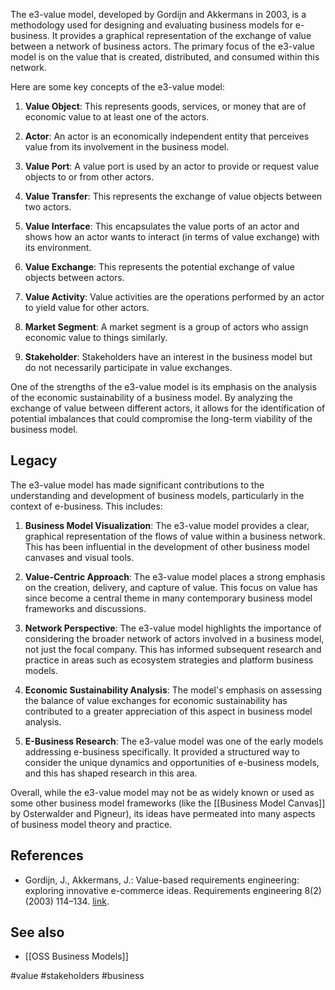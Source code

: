The e3-value model, developed by Gordijn and Akkermans in 2003, is a methodology used for designing and evaluating business models for e-business. It provides a graphical representation of the exchange of value between a network of business actors. The primary focus of the e3-value model is on the value that is created, distributed, and consumed within this network.

Here are some key concepts of the e3-value model:

1.  **Value Object**: This represents goods, services, or money that are of economic value to at least one of the actors.

2.  **Actor**: An actor is an economically independent entity that perceives value from its involvement in the business model.

3.  **Value Port**: A value port is used by an actor to provide or request value objects to or from other actors.

4.  **Value Transfer**: This represents the exchange of value objects between two actors.

5.  **Value Interface**: This encapsulates the value ports of an actor and shows how an actor wants to interact (in terms of value exchange) with its environment.

6.  **Value Exchange**: This represents the potential exchange of value objects between actors.

7.  **Value Activity**: Value activities are the operations performed by an actor to yield value for other actors.

8.  **Market Segment**: A market segment is a group of actors who assign economic value to things similarly.

9.  **Stakeholder**: Stakeholders have an interest in the business model but do not necessarily participate in value exchanges.

One of the strengths of the e3-value model is its emphasis on the analysis of the economic sustainability of a business model. By analyzing the exchange of value between different actors, it allows for the identification of potential imbalances that could compromise the long-term viability of the business model.

## Legacy

The e3-value model has made significant contributions to the understanding and development of business models, particularly in the context of e-business. This includes:

1. **Business Model Visualization**: The e3-value model provides a clear, graphical representation of the flows of value within a business network. This has been influential in the development of other business model canvases and visual tools.

2. **Value-Centric Approach**: The e3-value model places a strong emphasis on the creation, delivery, and capture of value. This focus on value has since become a central theme in many contemporary business model frameworks and discussions.

3. **Network Perspective**: The e3-value model highlights the importance of considering the broader network of actors involved in a business model, not just the focal company. This has informed subsequent research and practice in areas such as ecosystem strategies and platform business models.

4. **Economic Sustainability Analysis**: The model's emphasis on assessing the balance of value exchanges for economic sustainability has contributed to a greater appreciation of this aspect in business model analysis.

5. **E-Business Research**: The e3-value model was one of the early models addressing e-business specifically. It provided a structured way to consider the unique dynamics and opportunities of e-business models, and this has shaped research in this area.

Overall, while the e3-value model may not be as widely known or used as some other business model frameworks (like the [[Business Model Canvas]] by Osterwalder and Pigneur), its ideas have permeated into many aspects of business model theory and practice.

## References

- Gordijn, J., Akkermans, J.: Value-based requirements engineering: exploring innovative e-commerce ideas. Requirements engineering 8(2) (2003) 114–134. [link](https://www.researchgate.net/publication/225134303_Akkermans_H_Value-based_Requirements_Engineering_Exploring_Innovative_e-commerce_Idea_Requirements_Eng_Journal_82_114-134).

## See also

- [[OSS Business Models]]

<!-- Keywords -->
#value #stakeholders #business
<!-- /Keywords -->
